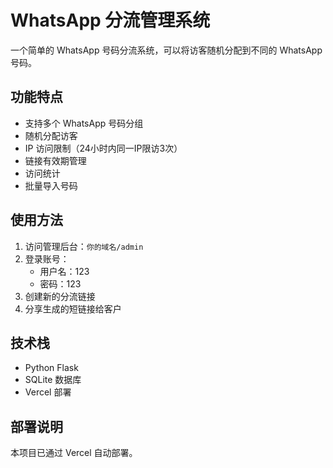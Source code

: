 # WhatsApp 分流管理系统

一个简单的 WhatsApp 号码分流系统，可以将访客随机分配到不同的 WhatsApp 号码。

## 功能特点

- 支持多个 WhatsApp 号码分组
- 随机分配访客
- IP 访问限制（24小时内同一IP限访3次）
- 链接有效期管理
- 访问统计
- 批量导入号码

## 使用方法

1. 访问管理后台：`你的域名/admin`
2. 登录账号：
   - 用户名：123
   - 密码：123
3. 创建新的分流链接
4. 分享生成的短链接给客户

## 技术栈

- Python Flask
- SQLite 数据库
- Vercel 部署

## 部署说明

本项目已通过 Vercel 自动部署。
